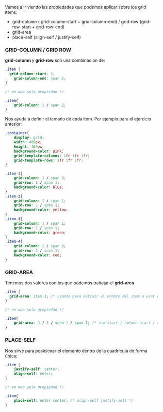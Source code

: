   Vamos a ir viendo las propiedades que podemos aplicar sobre los grid items:

- grid-column ( grid-column-start + grid-column-end) / grid-row (grid-row-start + grid-row-end)
- grid-area
- place-self (align-self / justify-self)

### GRID-COLUMN / GRID ROW

**grid-column** y **grid-row** son una combinación de:

 

```css
.item {
  grid-column-start: 1;
	grid-column-end: span 2;
}

/* en una sola propiedad */

.item{
	grid-column: 1 / span 2;
}
```

 

Nos ayuda a definir el tamaño de cada item. Por ejemplo para el ejercicio anterior:

```css
.container{
    display: grid;
    width: 400px;
    height: 400px;
    background-color: pink;
    grid-template-columns: 1fr 1fr 1fr;
    grid-template-rows: 1fr 1fr 1fr;
}

.item-1{
    grid-column: 1 / span 3;
    grid-row: 1 / span 1;
    background-color: blue;
}
.item-2{
    grid-column: 1 / span 1;
    grid-row: 2 / span 1;
    background-color: yellow;
}
.item-3{
    grid-column: 3 / span 1;
    grid-row: 2 / span 1;
    background-color: green;
}
.item-4{
    grid-column: 1 / span 3;
    grid-row: 3 / span 1;
    background-color: red;
}
```

### **GRID-AREA**

Tenemos dos valores con los que podemos trabajar el **grid-area**

 

```css
.item {
  grid-area: item-1; /* usamos para definir el nombre del item a usar en el template */
}

/* en una sola propiedad */

.item{
	grid-area: 3 / 3 / span 1 / span 1; /* row-start / column-start / row-end / column-end */
}
```

 

### **PLACE-SELF**

Nos sirve para posicionar el elemento dentro de la cuadrícula de forma única:

```css
.item {
	justify-self: center;
	align-self: enter;
}

/* en una sola propiedad */

.item{
	place-self: enter center; /* align-self justify-self */
}
```